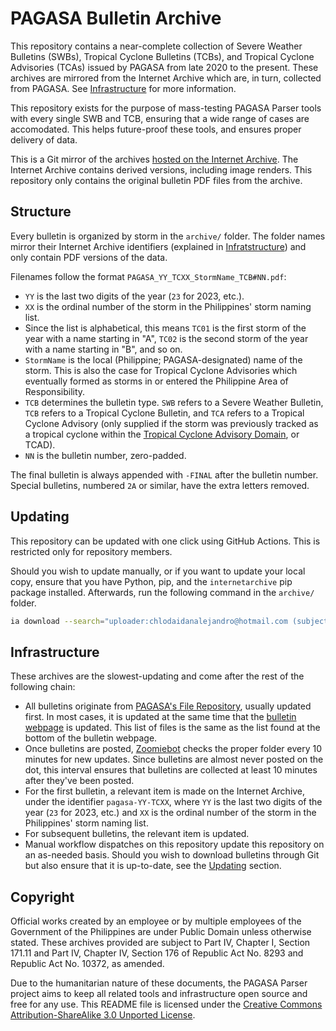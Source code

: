 # PAGASA Bulletin Archive
This repository contains a near-complete collection of Severe Weather Bulletins (SWBs), Tropical Cyclone Bulletins (TCBs), and Tropical Cyclone Advisories (TCAs) issued by PAGASA from late 2020 to the present. These archives are mirrored from the Internet Archive which are, in turn, collected from PAGASA. See [Infrastructure](#infrastructure) for more information.

This repository exists for the purpose of mass-testing PAGASA Parser tools with every single SWB and TCB, ensuring that a wide range of cases are accomodated. This helps future-proof these tools, and ensures proper delivery of data.

This is a Git mirror of the archives [hosted on the Internet Archive](https://archive.org/details/@chlodalejandro?tab=uploads&and%5B%5D=subject%3A%22severe+weather+bulletin%22&and%5B%5D=subject%3A%22tropical+cyclone+advisory%22&and%5B%5D=subject%3A%22tropical+cyclone+bulletin%22&sort=-publicdate). The Internet Archive contains derived versions, including image renders. This repository only contains the original bulletin PDF files from the archive.

## Structure
Every bulletin is organized by storm in the `archive/` folder. The folder names mirror their Internet Archive identifiers (explained in [Infratstructure](#infrastructure)) and only contain PDF versions of the data.

Filenames follow the format `PAGASA_YY_TCXX_StormName_TCB#NN.pdf`:
* `YY` is the last two digits of the year (`23` for 2023, etc.).
* `XX` is the ordinal number of the storm in the Philippines' storm naming list.
 * Since the list is alphabetical, this means `TC01` is the first storm of the year with a name starting in "A", `TC02` is the second storm of the year with a name starting in "B", and so on.
* `StormName` is the local (Philippine; PAGASA-designated) name of the storm. This is also the case for Tropical Cyclone Advisories which eventually formed as storms in or entered the Philippine Area of Responsibility.
* `TCB` determines the bulletin type. `SWB` refers to a Severe Weather Bulletin, `TCB` refers to a Tropical Cyclone Bulletin, and `TCA` refers to a Tropical Cyclone Advisory (only supplied if the storm was previously tracked as a tropical cyclone within the [Tropical Cyclone Advisory Domain](https://en.wikipedia.org/wiki/Philippine_Area_of_Responsibility#Other_areas_forecasting_domains), or TCAD).
* `NN` is the bulletin number, zero-padded.

The final bulletin is always appended with `-FINAL` after the bulletin number. Special bulletins, numbered `2A` or similar, have the extra letters removed.

## Updating
This repository can be updated with one click using GitHub Actions. This is restricted only for repository members.

Should you wish to update manually, or if you want to update your local copy, ensure that you have Python, pip, and the `internetarchive` pip package installed. Afterwards, run the following command in the `archive/` folder.

```bash
ia download --search="uploader:chlodaidanalejandro@hotmail.com (subject:bulletin)" --glob="*.pdf"
```

## Infrastructure
These archives are the slowest-updating and come after the rest of the following chain:
* All bulletins originate from [PAGASA's File Repository](https://pubfiles.pagasa.dost.gov.ph/tamss/weather/bulletin/), usually updated first. In most cases, it is updated at the same time that the [bulletin webpage](https://bagong.pagasa.dost.gov.ph/tropical-cyclone/severe-weather-bulletin) is updated. This list of files is the same as the list found at the bottom of the bulletin webpage.
* Once bulletins are posted, [Zoomiebot](https://zoomiebot.toolforge.org/) checks the proper folder every 10 minutes for new updates. Since bulletins are almost never posted on the dot, this interval ensures that bulletins are collected at least 10 minutes after they've been posted.
 * For the first bulletin, a relevant item is made on the Internet Archive, under the identifier `pagasa-YY-TCXX`, where `YY` is the last two digits of the year (`23` for 2023, etc.) and `XX` is the ordinal number of the storm in the Philippines' storm naming list.
 * For subsequent bulletins, the relevant item is updated.
* Manual workflow dispatches on this repository update this repository on an as-needed basis. Should you wish to download bulletins through Git but also ensure that it is up-to-date, see the [Updating](#updating) section.

## Copyright
Official works created by an employee or by multiple employees of the Government of the Philippines are under Public Domain unless otherwise stated. These archives provided are subject to Part IV, Chapter I, Section 171.11 and Part IV, Chapter IV, Section 176 of Republic Act No. 8293 and Republic Act No. 10372, as amended.

Due to the humanitarian nature of these documents, the PAGASA Parser project aims to keep all related tools and infrastructure open source and free for any use. This README file is licensed under the [Creative Commons Attribution-ShareAlike 3.0 Unported License](https://creativecommons.org/licenses/by-sa/3.0/).
